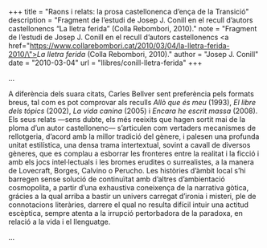 +++
title = "Raons i relats: la prosa castellonenca d’ença de la Transició"
description = "Fragment de l’estudi de Josep J. Conill en el recull d’autors castellonencs “La lletra ferida” (Colla Rebombori, 2010)."
note = "Fragment de l’estudi de Josep J. Conill en el recull d’autors castellonencs <a href=\"https://www.collarebombori.cat/2010/03/04/la-lletra-ferida-2010/\"><i>La lletra ferida</i></a> (Colla Rebombori, 2010)."
author = "Josep J. Conill"
date = "2010-03-04"
url = "llibres/conill-lletra-ferida"
+++

…

A diferència dels suara citats, Carles Bellver sent preferència pels formats breus, tal com es pot comprovar als reculls *Allò que és meu* (1993), *El libre dels tópics* (2002), *La vida canina* (2005) i *Encara he escrit massa* (2008). Els seus relats —sens dubte, els més reeixits que hagen sortit mai de la ploma d’un autor castellonenc— s’articulen com vertaders mecanismes de rellotgeria, d’acord amb la millor tradició del gènere, i palesen una profunda unitat estilística, una densa trama intertextual, sovint a cavall de diversos gèneres, que es complau a esborrar les fronteres entre la realitat i la ficció i amb els jocs intel·lectuals i les bromes erudites o surrealistes, a la manera de Lovecraft, Borges, Calvino o Perucho. Les històries d’àmbit local s’hi barregen sense solució de continuïtat amb d’altres d’ambientació cosmopolita, a partir d’una exhaustiva coneixença de la narrativa gòtica, grácies a la qual arriba a bastir un univers carregat d’ironia i misteri, ple de connotacions literàries, darrere el qual no resulta difícil intuir una actitud escèptica, sempre atenta a la irrupció pertorbadora de la paradoxa, en relació a la vida i el llenguatge.

…